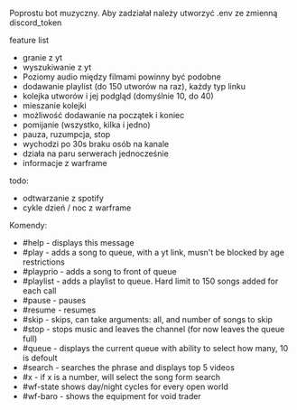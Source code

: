 Poprostu bot muzyczny.
Aby zadziałał należy utworzyć .env ze zmienną discord_token

feature list
- granie z yt
- wyszukiwanie z yt
- Poziomy audio między filmami powinny być podobne
- dodawanie playlist (do 150 utworów na raz), każdy typ linku
- kolejka utworów i jej podgląd (domyślnie 10, do 40)
- mieszanie kolejki
- możliwość dodawanie na początek i koniec
- pomijanie (wszystko, kilka i jedno)
- pauza, ruzumpcja, stop
- wychodzi po 30s braku osób na kanale
- działa na paru serwerach jednocześnie
- informacje z warframe

todo:
- odtwarzanie z spotify
- cykle dzień / noc z warframe

Komendy:
- #help -     displays this message
- #play -     adds a song to queue, with a yt link, musn't be blocked by age restrictions
- #playprio - adds a song to front of queue
- #playlist - adds a playlist to queue. Hard limit to 150 songs added for each call
- #pause -    pauses
- #resume -   resumes
- #skip -     skips, can take arguments: all, and number of songs to skip
- #stop -     stops music and leaves the channel (for now leaves the queue full)
- #queue -    displays the current queue with ability to select how many, 10 is defoult
- #search -   searches the phrase and displays top 5 videos
- #x -        if x is a number, will select the song form search
- #wf-state   shows day/night cycles for every open world
- #wf-baro -  shows the equipment for void trader

